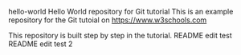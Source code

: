 hello-world
Hello World repository for Git tutorial
This is an example repository for the Git tutoial on https://www.w3schools.com

This repository is built step by step in the tutorial.
README edit test
README edit test 2
